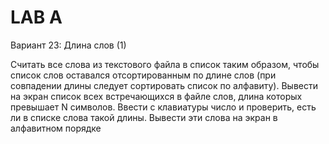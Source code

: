 # LAB A

Вариант 23: Длина слов (1)

Считать все слова из текстового файла в список таким образом, чтобы список слов оставался
отсортированным по длине слов (при совпадении длины следует сортировать список по алфавиту).
Вывести на экран список всех встречающихся в файле слов, длина которых превышает N символов.
Ввести с клавиатуры число и проверить, есть ли в списке слова такой длины. Вывести эти слова на экран
в алфавитном порядке